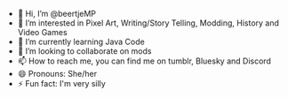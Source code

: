 - 👋 Hi, I’m @beertjeMP
- 👀 I’m interested in Pixel Art, Writing/Story Telling, Modding, History and Video Games
- 🌱 I’m currently learning Java Code
- 💞️ I’m looking to collaborate on mods
- 📫 How to reach me, you can find me on tumblr, Bluesky and Discord
- 😄 Pronouns: She/her
- ⚡ Fun fact: I'm very silly

<!---
beertjeMP/beertjeMP is a ✨ special ✨ repository because its `README.md` (this file) appears on your GitHub profile.
You can click the Preview link to take a look at your changes.
--->
